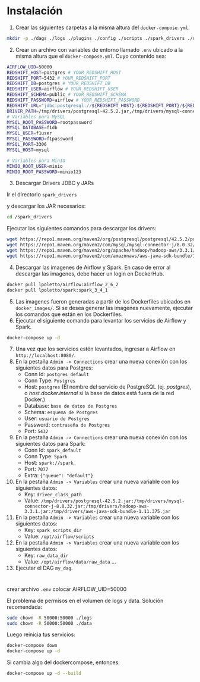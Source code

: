 # Instalación

1. Crear las siguientes carpetas a la misma altura del `docker-compose.yml`.

```bash
mkdir -p ./dags ./logs ./plugins ./config ./scripts ./spark_drivers ./data ./database
```

2. Crear un archivo con variables de entorno llamado `.env` ubicado a la misma altura que el `docker-compose.yml`. Cuyo contenido sea:

```bash
AIRFLOW_UID=50000
REDSHIFT_HOST=postgres # YOUR_REDSHIFT_HOST
REDSHIFT_PORT=5432 # YOUR_REDSHIFT_PORT
REDSHIFT_DB=postgres # YOUR_REDSHIFT_DB
REDSHIFT_USER=airflow # YOUR_REDSHIFT_USER
REDSHIFT_SCHEMA=public # YOUR_REDSHIFT_SCHEMA
REDSHIFT_PASSWORD=airflow # YOUR_REDSHIFT_PASSWORD
REDSHIFT_URL="jdbc:postgresql://${REDSHIFT_HOST}:${REDSHIFT_PORT}/${REDSHIFT_DB}?user=${REDSHIFT_USER}&password=${REDSHIFT_PASSWORD}"
DRIVER_PATH=/tmp/drivers/postgresql-42.5.2.jar,/tmp/drivers/mysql-connector-j-8.0.32.jar,/tmp/drivers/hadoop-aws-3.3.1.jar,/tmp/drivers/aws-java-sdk-bundle-1.11.375.jar
# Variables para MySQL
MYSQL_ROOT_PASSWORD=rootpassword
MYSQL_DATABASE=f1db
MYSQL_USER=f1user
MYSQL_PASSWORD=f1password
MYSQL_PORT=3306
MYSQL_HOST=mysql

# Variables para MinIO
MINIO_ROOT_USER=minio
MINIO_ROOT_PASSWORD=minio123
```
3. Descargar Drivers JDBC y JARs

Ir el directorio `spark_drivers` 
<!-- en el directorio `docker_shared_folder/working_dir/` -->
y descargar los JAR necesarios:

```bash
cd /spark_drivers
```

Ejecutar los siguientes comandos para descargar los drivers:

```bash
wget https://repo1.maven.org/maven2/org/postgresql/postgresql/42.5.2/postgresql-42.5.2.jar
wget https://repo1.maven.org/maven2/com/mysql/mysql-connector-j/8.0.32/mysql-connector-j-8.0.32.jar
wget https://repo1.maven.org/maven2/org/apache/hadoop/hadoop-aws/3.3.1/hadoop-aws-3.3.1.jar
wget https://repo1.maven.org/maven2/com/amazonaws/aws-java-sdk-bundle/1.11.375/aws-java-sdk-bundle-1.11.375.jar

```
4. Descargar las imagenes de Airflow y Spark. En caso de error al descargar las imagenes, debe hacer un login en DockerHub.
```bash
docker pull lpoletto/airflow:airflow_2_6_2
docker pull lpoletto/spark:spark_3_4_1
```
5. Las imagenes fueron generadas a partir de los Dockerfiles ubicados en `docker_images/`. Si se desea generar las imagenes nuevamente, ejecutar los comandos que están en los Dockerfiles.
6. Ejecutar el siguiente comando para levantar los servicios de Airflow y Spark.
```bash
docker-compose up -d
```
7. Una vez que los servicios estén levantados, ingresar a Airflow en `http://localhost:8080/`.
8. En la pestaña `Admin -> Connections` crear una nueva conexión con los siguientes datos para Postgres:
    * Conn Id: `postgres_default`
    * Conn Type: `Postgres`
    * Host: `postgres` (El nombre del servicio de PostgreSQL (ej. *postgres*), o *host.docker.internal* si la base de datos está fuera de la red Docker.)
    * Database: `base de datos de Postgres`
    * Schema: `esquema de Postgres`
    * User: `usuario de Postgres`
    * Password: `contraseña de Postgres`
    * Port: `5432`
9. En la pestaña `Admin -> Connections` crear una nueva conexión con los siguientes datos para Spark:
    * Conn Id: `spark_default`
    * Conn Type: `Spark`
    * Host: `spark://spark`
    * Port: `7077`
    * Extra: `{"queue": "default"}`
10. En la pestaña `Admin -> Variables` crear una nueva variable con los siguientes datos:
    * Key: `driver_class_path`
    * Value: `/tmp/drivers/postgresql-42.5.2.jar:/tmp/drivers/mysql-connector-j-8.0.32.jar:/tmp/drivers/hadoop-aws-3.3.1.jar:/tmp/drivers/aws-java-sdk-bundle-1.11.375.jar`
11. En la pestaña `Admin -> Variables` crear una nueva variable con los siguientes datos:
    * Key: `spark_scripts_dir`
    * Value: `/opt/airflow/scripts`
12. En la pestaña `Admin -> Variables` crear una nueva variable con los siguientes datos:
    * Key: `raw_data_dir`
    * Value: `/opt/airflow/data/raw_data`
...
13. Ejecutar el DAG `my_dag`.

#

crear archivo `.env` colocar AIRFLOW_UID=50000

El problema de permisos en el volumen de logs y data. Solución recomendada:

```bash 
sudo chown -R 50000:50000 ./logs
sudo chown -R 50000:50000 ./data
```

Luego reinicia tus servicios:

```bash
docker-compose down
docker-compose up -d
```
Si cambia algo del dockercompose, entonces:
```bash
docker-compose up -d --build
```